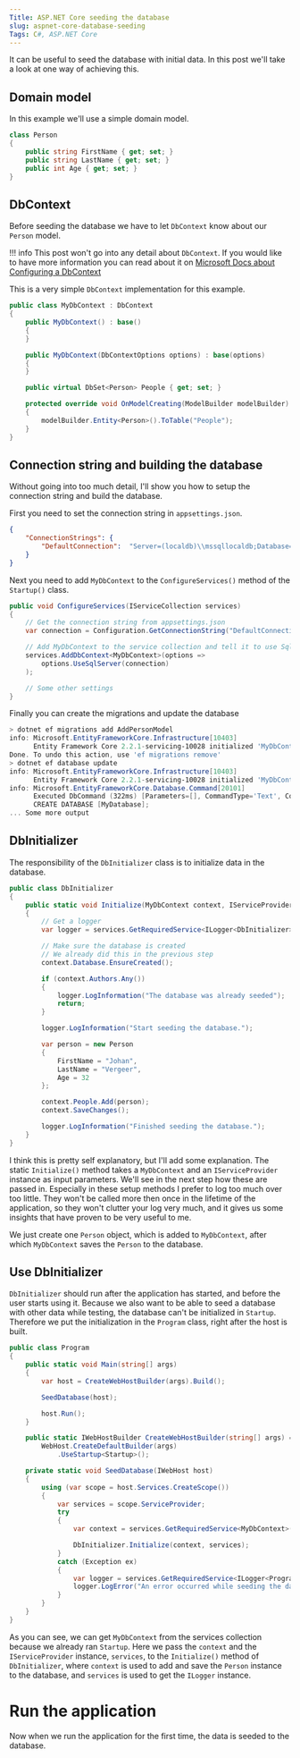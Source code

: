 ```yaml
---
Title: ASP.NET Core seeding the database
slug: aspnet-core-database-seeding
Tags: C#, ASP.NET Core
---
```


It can be useful to seed the database with initial data. 
In this post we'll take a look at one way of achieving this.

## Domain model

In this example we'll use a simple domain model.

```csharp
class Person
{
    public string FirstName { get; set; }
    public string LastName { get; set; }
    public int Age { get; set; }
}
```

## DbContext

Before seeding the database we have to let `DbContext` know about our `Person` model.

!!! info
    This post won't go into any detail about `DbContext`. 
    If you would like to have more information you can read about it on [Microsoft Docs about Configuring a DbContext](https://docs.microsoft.com/en-us/ef/core/miscellaneous/configuring-dbcontext)

This is a very simple `DbContext` implementation for this example.

```csharp
public class MyDbContext : DbContext
{
    public MyDbContext() : base()
    {
    }

    public MyDbContext(DbContextOptions options) : base(options)
    {
    }

    public virtual DbSet<Person> People { get; set; }

    protected override void OnModelCreating(ModelBuilder modelBuilder)
    {
        modelBuilder.Entity<Person>().ToTable("People");
    }
}
```

## Connection string and building the database

Without going into too much detail, I'll show you how to setup the connection string and build the database.

First you need to set the connection string in `appsettings.json`. 

```json
{
    "ConnectionStrings": {
        "DefaultConnection":  "Server=(localdb)\\mssqllocaldb;Database=MyDatabase;Trusted_Connection=True;MultipleActiveResultSets=true" 
    } 
}
```

Next you need to add `MyDbContext` to the `ConfigureServices()` method of the `Startup()` class.

```csharp
public void ConfigureServices(IServiceCollection services)
{
    // Get the connection string from appsettings.json
    var connection = Configuration.GetConnectionString("DefaultConnection") ?? "testingconnection";

    // Add MyDbContext to the service collection and tell it to use Sql Server as a database provider
    services.AddDbContext<MyDbContext>(options =>
        options.UseSqlServer(connection)
    );

    // Some other settings
}
```

Finally you can create the migrations and update the database

```ps1
> dotnet ef migrations add AddPersonModel
info: Microsoft.EntityFrameworkCore.Infrastructure[10403]
      Entity Framework Core 2.2.1-servicing-10028 initialized 'MyDbContext' using provider 'Microsoft.EntityFrameworkCore.SqlServer' with options: None
Done. To undo this action, use 'ef migrations remove'
> dotnet ef database update
info: Microsoft.EntityFrameworkCore.Infrastructure[10403]
      Entity Framework Core 2.2.1-servicing-10028 initialized 'MyDbContext' using provider 'Microsoft.EntityFrameworkCore.SqlServer' with options: None
info: Microsoft.EntityFrameworkCore.Database.Command[20101]
      Executed DbCommand (322ms) [Parameters=[], CommandType='Text', CommandTimeout='60']
      CREATE DATABASE [MyDatabase];
... Some more output
```

## DbInitializer

The responsibility of the `DbInitializer` class is to initialize data in the database.

```csharp
public class DbInitializer
{
    public static void Initialize(MyDbContext context, IServiceProvider services)
    {
        // Get a logger
        var logger = services.GetRequiredService<ILogger<DbInitializer>>();

        // Make sure the database is created
        // We already did this in the previous step
        context.Database.EnsureCreated();

        if (context.Authors.Any())
        {
            logger.LogInformation("The database was already seeded");
            return;
        }

        logger.LogInformation("Start seeding the database.");

        var person = new Person
        {
            FirstName = "Johan",
            LastName = "Vergeer",
            Age = 32
        };

        context.People.Add(person);
        context.SaveChanges();

        logger.LogInformation("Finished seeding the database.");
    }
}
```

I think this is pretty self explanatory, but I'll add some explanation. 
The static `Initialize()` method takes a `MyDbContext` and an `IServiceProvider` instance as input parameters. 
We'll see in the next step how these are passed in. 
Especially in these setup methods I prefer to log too much over too little. 
They won't be called more then once in the lifetime of the application, 
so they won't clutter your log very much, and it gives us some insights that have proven 
to be very useful to me.

We just create one `Person` object, which is added to `MyDbContext`, 
after which `MyDbContext` saves the `Person` to the database.

## Use DbInitializer

`DbInitializer` should run after the application has started, and before the user starts using it. 
Because we also want to be able to seed a database with other data while testing, 
the database can't be initialized in `Startup`. 
Therefore we put the initialization in the `Program` class, right after the host is built. 

```csharp
public class Program
{
    public static void Main(string[] args)
    {
        var host = CreateWebHostBuilder(args).Build();

        SeedDatabase(host);

        host.Run();
    }

    public static IWebHostBuilder CreateWebHostBuilder(string[] args) =>
        WebHost.CreateDefaultBuilder(args)
            .UseStartup<Startup>();

    private static void SeedDatabase(IWebHost host)
    {
        using (var scope = host.Services.CreateScope())
        {
            var services = scope.ServiceProvider;
            try
            {
                var context = services.GetRequiredService<MyDbContext>();

                DbInitializer.Initialize(context, services);
            }
            catch (Exception ex)
            {
                var logger = services.GetRequiredService<ILogger<Program>>();
                logger.LogError("An error occurred while seeding the database");
            }
        }
    }
}
```

As you can see, we can get `MyDbContext` from the services collection because we already ran `Startup`.
Here we pass the `context` and the `IServiceProvider` instance, `services`, to the `Initialize()` method of `DbInitializer`, where
`context` is used to add and save the `Person` instance to the database, and `services` is used to get the `ILogger` instance.

# Run the application

Now when we run the application for the first time, the data is seeded to the database.
